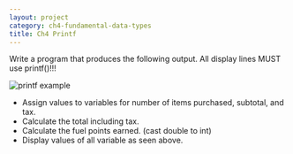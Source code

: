 ```yaml
---
layout: project
category: ch4-fundamental-data-types
title: Ch4 Printf
---
```

Write a program that produces the following output. All display lines MUST use printf()!!!

![printf example](/apcsa\ch4fundamentaldatatypes\printfexample.png)

  - Assign values to variables for number of items purchased, subtotal, and tax.
  - Calculate the total including tax.
  - Calculate the fuel points earned. (cast double to int)
  - Display values of all variable as seen above.
